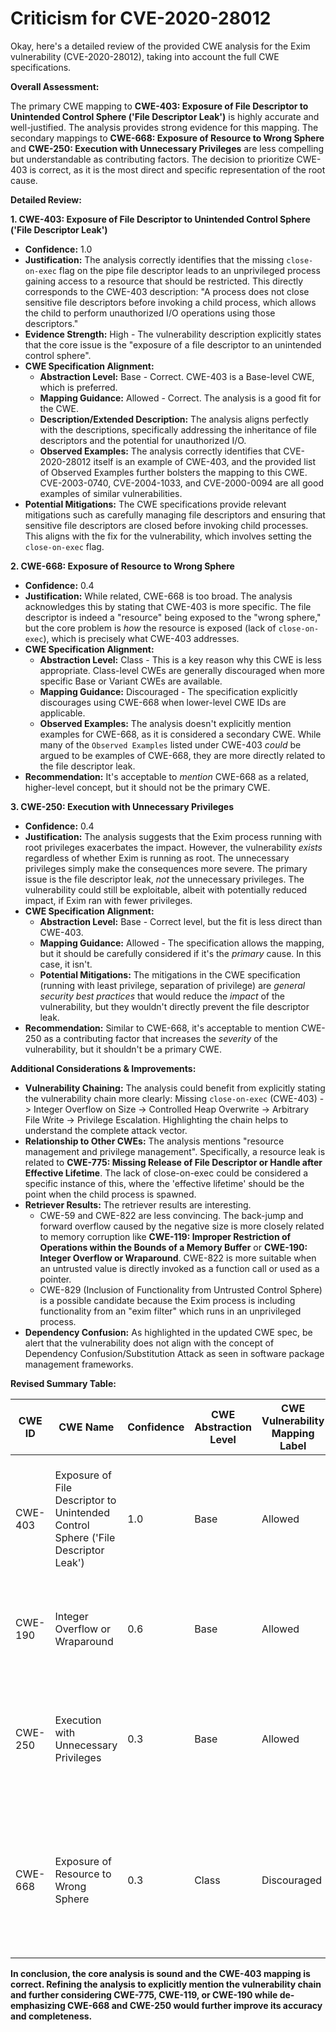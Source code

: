 # Criticism for CVE-2020-28012

Okay, here's a detailed review of the provided CWE analysis for the Exim vulnerability (CVE-2020-28012), taking into account the full CWE specifications.

**Overall Assessment:**

The primary CWE mapping to **CWE-403: Exposure of File Descriptor to Unintended Control Sphere ('File Descriptor Leak')** is highly accurate and well-justified. The analysis provides strong evidence for this mapping. The secondary mappings to **CWE-668: Exposure of Resource to Wrong Sphere** and **CWE-250: Execution with Unnecessary Privileges** are less compelling but understandable as contributing factors. The decision to prioritize CWE-403 is correct, as it is the most direct and specific representation of the root cause.

**Detailed Review:**

**1. CWE-403: Exposure of File Descriptor to Unintended Control Sphere ('File Descriptor Leak')**

*   **Confidence:** 1.0
*   **Justification:**  The analysis correctly identifies that the missing `close-on-exec` flag on the pipe file descriptor leads to an unprivileged process gaining access to a resource that should be restricted. This directly corresponds to the CWE-403 description: "A process does not close sensitive file descriptors before invoking a child process, which allows the child to perform unauthorized I/O operations using those descriptors."
*   **Evidence Strength:** High - The vulnerability description explicitly states that the core issue is the "exposure of a file descriptor to an unintended control sphere".
*   **CWE Specification Alignment:**
    *   **Abstraction Level:** Base - Correct. CWE-403 is a Base-level CWE, which is preferred.
    *   **Mapping Guidance:** Allowed - Correct. The analysis is a good fit for the CWE.
    *   **Description/Extended Description:** The analysis aligns perfectly with the descriptions, specifically addressing the inheritance of file descriptors and the potential for unauthorized I/O.
    *   **Observed Examples:** The analysis correctly identifies that CVE-2020-28012 itself is an example of CWE-403, and the provided list of Observed Examples further bolsters the mapping to this CWE. CVE-2003-0740, CVE-2004-1033, and CVE-2000-0094 are all good examples of similar vulnerabilities.
*   **Potential Mitigations:** The CWE specifications provide relevant mitigations such as carefully managing file descriptors and ensuring that sensitive file descriptors are closed before invoking child processes. This aligns with the fix for the vulnerability, which involves setting the `close-on-exec` flag.

**2. CWE-668: Exposure of Resource to Wrong Sphere**

*   **Confidence:** 0.4
*   **Justification:** While related, CWE-668 is too broad.  The analysis acknowledges this by stating that CWE-403 is more specific.  The file descriptor is indeed a "resource" being exposed to the "wrong sphere," but the core problem is *how* the resource is exposed (lack of `close-on-exec`), which is precisely what CWE-403 addresses.
*   **CWE Specification Alignment:**
    *   **Abstraction Level:** Class - This is a key reason why this CWE is less appropriate. Class-level CWEs are generally discouraged when more specific Base or Variant CWEs are available.
    *   **Mapping Guidance:** Discouraged - The specification explicitly discourages using CWE-668 when lower-level CWE IDs are applicable.
    *   **Observed Examples:** The analysis doesn't explicitly mention examples for CWE-668, as it is considered a secondary CWE. While many of the `Observed Examples` listed under CWE-403 *could* be argued to be examples of CWE-668, they are more directly related to the file descriptor leak.
*   **Recommendation:** It's acceptable to *mention* CWE-668 as a related, higher-level concept, but it should not be the primary CWE.

**3. CWE-250: Execution with Unnecessary Privileges**

*   **Confidence:** 0.4
*   **Justification:** The analysis suggests that the Exim process running with root privileges exacerbates the impact. However, the vulnerability *exists* regardless of whether Exim is running as root. The unnecessary privileges simply make the consequences more severe. The primary issue is the file descriptor leak, *not* the unnecessary privileges.  The vulnerability could still be exploitable, albeit with potentially reduced impact, if Exim ran with fewer privileges.
*   **CWE Specification Alignment:**
    *   **Abstraction Level:** Base - Correct level, but the fit is less direct than CWE-403.
    *   **Mapping Guidance:** Allowed - The specification allows the mapping, but it should be carefully considered if it's the *primary* cause. In this case, it isn't.
    *   **Potential Mitigations:** The mitigations in the CWE specification (running with least privilege, separation of privilege) are *general security best practices* that would reduce the *impact* of the vulnerability, but they wouldn't directly prevent the file descriptor leak.
*   **Recommendation:** Similar to CWE-668, it's acceptable to mention CWE-250 as a contributing factor that increases the *severity* of the vulnerability, but it shouldn't be a primary CWE.

**Additional Considerations & Improvements:**

*   **Vulnerability Chaining:**  The analysis could benefit from explicitly stating the vulnerability chain more clearly: Missing `close-on-exec` (CWE-403) -> Integer Overflow on Size -> Controlled Heap Overwrite -> Arbitrary File Write -> Privilege Escalation.  Highlighting the chain helps to understand the complete attack vector.
*   **Relationship to Other CWEs:** The analysis mentions "resource management and privilege management". Specifically, a resource leak is related to **CWE-775: Missing Release of File Descriptor or Handle after Effective Lifetime**. The lack of close-on-exec could be considered a specific instance of this, where the 'effective lifetime' should be the point when the child process is spawned.
*   **Retriever Results:** The retriever results are interesting.
    *   CWE-59 and CWE-822 are less convincing. The back-jump and forward overflow caused by the negative size is more closely related to memory corruption like **CWE-119: Improper Restriction of Operations within the Bounds of a Memory Buffer** or **CWE-190: Integer Overflow or Wraparound**. CWE-822 is more suitable when an untrusted value is directly invoked as a function call or used as a pointer.
    *   CWE-829 (Inclusion of Functionality from Untrusted Control Sphere) is a possible candidate because the Exim process is including functionality from an "exim filter" which runs in an unprivileged process.
*   **Dependency Confusion:** As highlighted in the updated CWE spec, be alert that the vulnerability does not align with the concept of Dependency Confusion/Substitution Attack as seen in software package management frameworks.

**Revised Summary Table:**

| CWE ID | CWE Name | Confidence | CWE Abstraction Level | CWE Vulnerability Mapping Label | CWE-Vulnerability Mapping Notes |
|---|---|---|---|---|---|
| CWE-403 | Exposure of File Descriptor to Unintended Control Sphere ('File Descriptor Leak') | 1.0 | Base | Allowed | The primary weakness is the **exposure of file descriptor to unintended control sphere**. |
| CWE-190 | Integer Overflow or Wraparound | 0.6 | Base | Allowed | Secondary candidate: The integer overflow allows a heap overwrite. |
| CWE-250 | Execution with Unnecessary Privileges | 0.3 | Base | Allowed | Secondary candidate: The process executes at a higher privilege level than necessary, exacerbating the impact. |
| CWE-668 | Exposure of Resource to Wrong Sphere | 0.3 | Class | Discouraged | Tertiary candidate: The resource (file descriptor) is exposed to the wrong control sphere, but CWE-403 is more specific. |

**In conclusion, the core analysis is sound and the CWE-403 mapping is correct. Refining the analysis to explicitly mention the vulnerability chain and further considering CWE-775, CWE-119, or CWE-190 while de-emphasizing CWE-668 and CWE-250 would further improve its accuracy and completeness.**